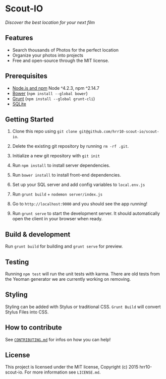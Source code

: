 # Scout-IO

*Discover the best location for your next film* 

## Features
- Search thousands of Photos for the perfect location
- Organize your photos into projects
- Free and open-source through the MIT license.

## Prerequisites

- [Node.js and npm](nodejs.org) Node ^4.2.3, npm ^2.14.7
- [Bower](bower.io) (`npm install --global bower`)
- [Grunt](http://gruntjs.com/) (`npm install --global grunt-cli`)
- [SQLite](https://www.sqlite.org/quickstart.html)

## Getting Started

1. Clone this repo using `git clone git@github.com/hrr10-scout-io/scout-io`.

2. Delete the existing git repository by running `rm -rf .git`.

3. Initialize a new git repository with `git init`

4. Run `npm install` to install server dependencies.

5. Run `bower install` to install front-end dependencies.

6. Set up your SQL server and add config variables to `local.env.js`

7. Run `grunt build` + `nodemon server/index.js`

8. Go to `http://localhost:9000` and you should see the app running!

3. Run `grunt serve` to start the development server. It should automatically open the client in your browser when ready.

## Build & development

Run `grunt build` for building and `grunt serve` for preview.

## Testing

Running `npm test` will run the unit tests with karma. There are old tests from the Yeoman generator we are currently working on removing. 

## Styling

Styling can be added with Stylus or traditional CSS. `Grunt Build` will convert Stylus Files into CSS. 

## How to contribute

See [`CONTRIBUTING.md`](CONTRIBUTING.md) for infos on how you can help!

## License

This project is licensed under the MIT license, Copyright (c) 2015 hrr10-scout-io. For more information see `LICENSE.md`.

